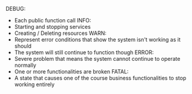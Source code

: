 
DEBUG:
- Each public function call
INFO:
- Starting and stopping services
- Creating / Deleting resources
WARN: 
- Represent error conditions that show the system isn't working as it should
- The system will still continue to function though
ERROR:
- Severe problem that means the system cannot continue to operate normally
- One or more functionalities are broken
FATAL:
- A state that causes one of the course business functionalities to stop working entirely